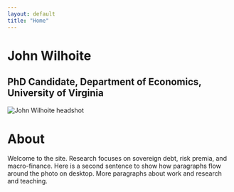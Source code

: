 ```yaml
---
layout: default
title: "Home"
---
```


# John Wilhoite
<h2 class="subtitle">PhD Candidate, Department of Economics, University of Virginia</h2>

<img src="{{ '/assets/img/KFinnPhoto2025_UVAEconPortraits-43.jpg' | relative_url }}"
     alt="John Wilhoite headshot"
     class="hero-headshot">

# About
Welcome to the site. Research focuses on sovereign debt, risk premia, and macro-finance. 
Here is a second sentence to show how paragraphs flow around the photo on desktop.
More paragraphs about work and research and teaching. 

